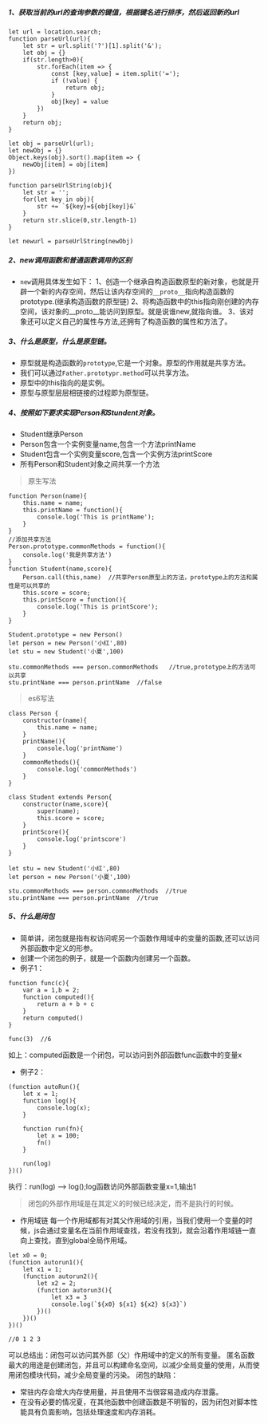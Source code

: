 ##### 1、获取当前的url的查询参数的键值，根据键名进行排序，然后返回新的url
```
let url = location.search;
function parseUrl(url){
	let str = url.split('?')[1].split('&');
	let obj = {}
	if(str.length>0){
		str.forEach(item => {
			const [key,value] = item.split('=');
			if (!value) {
				return obj;
			}
			obj[key] = value
		})
	}
	return obj;
}

let obj = parseUrl(url);
let newObj = {}
Object.keys(obj).sort().map(item => {
	newObj[item] = obj[item]
})

function parseUrlString(obj){
	let str = '';
	for(let key in obj){
		str += `${key}=${obj[key]}&`
	}
	return str.slice(0,str.length-1)
}

let newurl = parseUrlString(newObj)
```
##### 2、new调用函数和普通函数调用的区别
- `new`调用具体发生如下：
	1、创造一个继承自构造函数原型的新对象，也就是开辟一个新的内存空间，然后让该内存空间的`__proto__`指向构造函数的prototype.(继承构造函数的原型链)
	2、将构造函数中的this指向刚创建的内存空间，该对象的__proto__能访问到原型。就是说谁new,就指向谁。
	3、该对象还可以定义自己的属性与方法,还拥有了构造函数的属性和方法了。
##### 3、什么是原型，什么是原型链。
- 原型就是构造函数的`prototype`,它是一个对象。原型的作用就是共享方法。
- 我们可以通过`Father.prototypr.method`可以共享方法。
- 原型中的this指向的是实例。
- 原型与原型层层相链接的过程即为原型链。
##### 4、按照如下要求实现Person和Stundent对象。
- Student继承Person
- Person包含一个实例变量name,包含一个方法printName
- Student包含一个实例变量score,包含一个实例方法printScore
- 所有Person和Student对象之间共享一个方法
> 原生写法
```
function Person(name){
	this.name = name;
	this.printName = function(){
		console.log('This is printName');
	}
}
//添加共享方法
Person.prototype.commonMethods = function(){
	console.log('我是共享方法')
}
function Student(name,score){
	Person.call(this,name)  //共享Person原型上的方法，prototype上的方法和属性是可以共享的
	this.score = score;
	this.printScore = function(){
		console.log('This is printScore');
	}
}

Student.prototype = new Person()
let person = new Person('小红',80)
let stu = new Student('小夏',100)

stu.commonMethods === person.commonMethods   //true,prototype上的方法可以共享
stu.printName === person.printName  //false

```
> es6写法
```
class Person {
	constructor(name){
		this.name = name;
	}
	printName(){
		console.log('printName')
	}
	commonMethods(){
		console.log('commonMethods')
	}
}

class Student extends Person{
	constructor(name,score){
		super(name);
		this.score = score;
	}
	printScore(){
		console.log('printscore')
	}
}

let stu = new Student('小红',80)
let person = new Person('小夏',100)

stu.commonMethods === person.commonMethods  //true
stu.printName === person.printName  //true
```
##### 5、什么是闭包
- 简单讲，闭包就是指有权访问呢另一个函数作用域中的变量的函数,还可以访问外部函数中定义的形参。
- 创建一个闭包的例子，就是一个函数内创建另一个函数。
- 例子1：
```
function func(c){
	var a = 1,b = 2;
	function computed(){
		return a + b + c
	}
	return computed()
}

func(3)  //6
```
如上：computed函数是一个闭包，可以访问到外部函数func函数中的变量x
- 例子2：
```
(function autoRun(){
	let x = 1;
	function log(){
		console.log(x);
	}

	function run(fn){
		let x = 100;
		fn()
	}

	run(log)
})()
```
执行：run(log) --> log();log函数访问外部函数变量x=1,输出1
>闭包的外部作用域是在其定义的时候已经决定，而不是执行的时候。
- 作用域链
每一个作用域都有对其父作用域的引用，当我们使用一个变量的时候，js会通过变量名在当前作用域查找，若没有找到，就会沿着作用域链一直向上查找，直到global全局作用域。
```
let x0 = 0;
(function autorun1(){
	let x1 = 1;
	(function autorun2(){
		let x2 = 2;
		(function autorun3(){
			let x3 = 3
			console.log(`${x0} ${x1} ${x2} ${x3}`)
		})()
	})()
})()

//0 1 2 3
```
可以总结出：闭包可以访问其外部（父）作用域中的定义的所有变量。
匿名函数最大的用途是创建闭包，并且可以构建命名空间，以减少全局变量的使用，从而使用闭包模块代码，减少全局变量的污染。
闭包的缺陷：
- 常驻内存会增大内存使用量，并且使用不当很容易造成内存泄露。
- 在没有必要的情况夏，在其他函数中创建函数是不明智的，因为闭包对脚本性能具有负面影响，包括处理速度和内存消耗。
